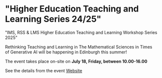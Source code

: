 # "Higher Education Teaching and Learning Series 24/25"

"IMS, RSS & LMS Higher Education Teaching and Learning Workshop Series 2025"

Rethinking Teaching and Learning in The Mathematical Sciences in Times of Generative AI will be happening in Edinburgh this summer!

The event takes place on-site on **July 18, Friday, between 10.00-16.00**

See the details from the event [Website]()
